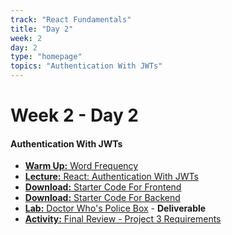 ```yaml
---
track: "React Fundamentals"
title: "Day 2"
week: 2
day: 2
type: "homepage"
topics: "Authentication With JWTs"
---
```



# Week 2 - Day 2

#### Authentication With JWTs
- [**Warm Up:** Word Frequency](/react-fundamentals/week-2/day-2/lecture-materials/word-frequency/)
- [**Lecture:** React: Authentication With JWTs](/react-fundamentals/week-2/day-2/lecture-materials/react-auth/)
- <a href="/downloads/react_fundamentals/walk-it-out-lectures/walk-it-out-front-end-cra.zip" download><b>Download:</b> Starter Code For Frontend</a>
- <a href="/downloads/react_fundamentals/walk-it-out-lectures/walk-it-out-back-end.zip" download><b>Download:</b> Starter Code For Backend</a>
- [**Lab:** Doctor Who's Police Box](/react-fundamentals/week-2/day-2/labs/doctor-whos-police-box/) - **Deliverable**
- [**Activity:** Final Review - Project 3 Requirements](/unit-projects/unit-three-project-requirements/)

